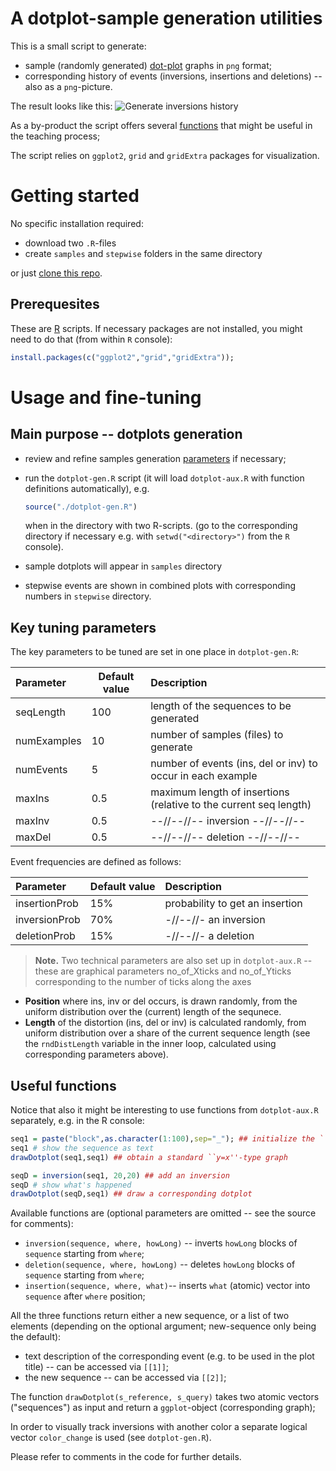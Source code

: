 # A dotplot-sample generation utilities

This is a small script to generate:
- sample (randomly generated) [dot-plot](https://en.wikipedia.org/wiki/Dot_plot_(bioinformatics)) graphs in `png` format;
- corresponding history of events (inversions, insertions and deletions) -- also as a `png`-picture.

The result looks like this:
![Generate inversions history](/pics/Sample_10_stepwise.png)

 
As a by-product the script offers several [functions](#useful-functions) that might be useful in the teaching process;

The script relies on `ggplot2`, `grid` and `gridExtra` packages for visualization.

# Getting started
No specific installation required:
- download two `.R`-files
- create `samples` and `stepwise` folders in the same directory

or just [clone this repo](https://help.github.com/articles/cloning-a-repository/).

## Prerequesites

These are [R](https://www.r-project.org/) scripts. If necessary packages are not installed, you might need to do that (from within `R` console):
```R
install.packages(c("ggplot2","grid","gridExtra"));
```

# Usage and fine-tuning
## Main purpose -- dotplots generation
- review and refine samples generation [parameters](#key-tuning-parameters) if necessary;
- run the `dotplot-gen.R` script (it will load `dotplot-aux.R` with function definitions automatically), e.g.
  ```R
  source("./dotplot-gen.R")
  ```
  when in the directory with two R-scripts. (go to the corresponding directory if necessary e.g. with `setwd("<directory>")` from the `R` console).
  
- sample dotplots will appear in `samples` directory
- stepwise events are shown in combined plots with corresponding numbers in `stepwise` directory.

## Key tuning parameters
The key parameters to be tuned are set in one place in `dotplot-gen.R`:

| Parameter   | Default value | Description                                                       |
|:------------|---------------|:------------------------------------------------------------------|
| seqLength   | 100           | length of the sequences to be generated                           |
| numExamples | 10            | number of samples (files) to generate                             |
| numEvents   | 5             | number of events (ins, del or inv) to occur in each example       |
| maxIns      | 0.5           | maximum length of insertions (relative to the current seq length) |
| maxInv      | 0.5           | --//--//-- inversion --//--//--                                   |
| maxDel      | 0.5           | --//--//-- deletion --//--//--                                    |


Event frequencies are defined as follows:

| Parameter     | Default value | Description                     |
|:--------------|---------------|:--------------------------------|
| insertionProb | 15%           | probability to get an insertion |
| inversionProb | 70%           | -//--//- an inversion           |
| deletionProb  | 15%           | -//--//- a deletion             |


> **Note.** Two technical parameters are also set up in `dotplot-aux.R` -- these are graphical parameters no\_of\_Xticks and no\_of\_Yticks corresponding to the number of ticks along the axes

- **Position** where ins, inv or del occurs, is drawn randomly, from the uniform distribution over the (current) length of the sequnece.
- **Length** of the distortion (ins, del or inv) is calculated randomly, from uniform distribution over a share of the current sequence length (see the `rndDistLength` variable in the inner loop, calculated using corresponding parameters above).

## Useful functions
Notice that also it might be interesting to use functions from `dotplot-aux.R` separately, e.g. in the R console:

```R
seq1 = paste("block",as.character(1:100),sep="_"); ## initialize the ``sequence''
seq1 # show the sequence as text
drawDotplot(seq1,seq1) ## obtain a standard ``y=x''-type graph

seqD = inversion(seq1, 20,20) ## add an inversion
seqD # show what's happened
drawDotplot(seqD,seq1) ## draw a corresponding dotplot
```

Available functions are (optional parameters are omitted -- see the source for comments):
 - `inversion(sequence, where, howLong)` -- inverts `howLong` blocks of `sequence` starting from `where`;
 - `deletion(sequence, where, howLong)` -- deletes `howLong` blocks of `sequence` starting from `where`;
 - `insertion(sequence, where, what)`-- inserts `what` (atomic) vector into `sequence` after `where` position;

All the three functions return either a new sequence, or a list of two elements (depending on the optional argument; new-sequence only being the default):
 - text description of the corresponding event (e.g. to be used in the plot title) -- can be accessed via `[[1]]`;
 - the new sequence -- can be accessed via `[[2]]`;

The function `drawDotplot(s_reference, s_query)` takes two atomic vectors ("sequences") as input and return a `ggplot`-object (corresponding graph);

In order to visually track inversions with another color a separate logical vector `color_change` is used (see `dotplot-gen.R`). 

Please refer to comments in the code for further details.
